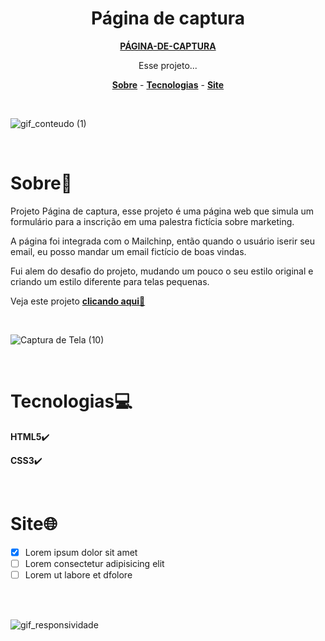 <h1 align="center">Página de captura</h1>
<p align="center">
<a href="https://hiagosilvaanjos.github.io/pagina-de-captura/"><strong>PÁGINA-DE-CAPTURA</strong></a>
</p>

<p align="center">
Esse projeto...
</p>

<p align="center">
    <a href="#sobre"><strong>Sobre</strong></a> -
    <a href="#tecnologias"><strong>Tecnologias</strong></a> -
    <a href="#site"><strong>Site</strong></a> 
</p>

<br>

![gif_conteudo (1)](https://user-images.githubusercontent.com/91165415/146456826-a1179353-5b9c-4e59-b175-c02dd9a85345.gif)


<br>

<h1 id="sobre">Sobre📖</h1>
<p>
Projeto Página de captura, esse projeto é uma página web que simula um formulário para a inscrição em uma palestra fictícia sobre marketing.
</p>
<p>
A página foi integrada com o Mailchinp, então quando o usuário iserir seu email, eu posso mandar um email fictício de boas vindas.
</p>
<p>
Fui alem do desafio do projeto, mudando um pouco o seu estilo original e criando um estilo diferente para telas pequenas.
</p>
<p>
Veja este projeto <a href="https://hiagosilvaanjos.github.io/pagina-de-captura/"><strong>clicando aqui</strong>🔗</a>
</p>

<br>

![Captura de Tela (10)](https://user-images.githubusercontent.com/91165415/146291110-e628fdc6-e66e-4f08-a644-56c7fcd09b41.png)

<br>

<h1 id="tecnologias">Tecnologias💻</h1>
<p><strong>HTML5</strong>✔️</p>
<p><strong>CSS3</strong>✔️</p>

<br>

<h1 id="site">Site🌐</h1>

- [x] Lorem ipsum dolor sit amet
- [ ] Lorem consectetur adipisicing elit
- [ ] Lorem ut labore et dfolore

<br>
<br>

![gif_responsividade](https://user-images.githubusercontent.com/91165415/146456833-9ef344ad-8cb9-41c5-8685-0595924c8071.gif)